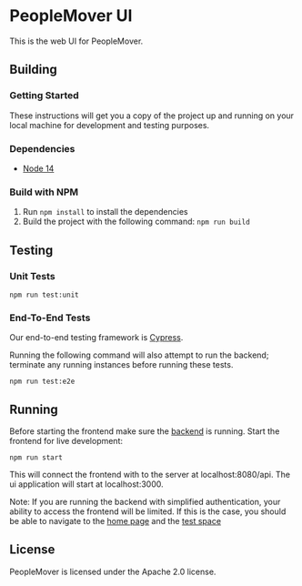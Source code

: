 # PeopleMover UI
This is the web UI for PeopleMover.

## Building

### Getting Started
These instructions will get you a copy of the project up and running on your local machine for development and testing purposes.

### Dependencies
- [Node 14](https://nodejs.org)

### Build with NPM
1. Run `npm install` to install the dependencies
2. Build the project with the following command: `npm run build`

## Testing

### Unit Tests
```
npm run test:unit
```

### End-To-End Tests
Our end-to-end testing framework is [Cypress](https://www.cypress.io/).

Running the following command will also attempt to run the backend; terminate any running instances before running these tests.

```
npm run test:e2e
```

## Running
Before starting the frontend make sure the [backend](../api/Readme.md) is running.
Start the frontend for live development:
```
npm run start
```
This will connect the frontend with to the server at localhost:8080/api.
The ui application will start at localhost:3000.

Note: If you are running the backend with simplified authentication, your ability to access the frontend will be limited.
If this is the case, you should be able to navigate to the [home page](https://localhost:3000) and the 
[test space](https://localhost:3000/aaaaaaaa-aaaa-aaaa-aaaa-aaaaaaaaaaaa)

## License

PeopleMover is licensed under the Apache 2.0 license.
